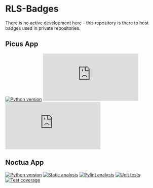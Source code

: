 # RLS-Badges

There is no active development here - this repository is there to host badges used in private
repositories.

## Picus App

[![Python version](https://img.shields.io/badge/Python-3.8|3.9|3.10|3.11-blue)][Python Download] <!-- only-html -->
![](https://byob.yarr.is/RefinedLaserSystems/RLS-Badges/RlsPythonUnittest/shields/shields.json)
![](https://byob.yarr.is/RefinedLaserSystems/RLS-Badges/RlsPythonCoverage/shields/shields.json)

[Python Download]:
https://www.python.org/downloads/


## Noctua App

[![Python version](https://img.shields.io/badge/Python-3.11-blue)][Python 3.11]
[![Static analysis](https://github.com/RefinedLaserSystems/Microscope-Control/actions/workflows/static-analysis.yml/badge.svg)](https://github.com/RefinedLaserSystems/Microscope-Control/actions/workflows/static-analysis.yml)
[![Pylint analysis](https://img.shields.io/endpoint?url=https://gist.githubusercontent.com/Engwer/b03596e6e056ec47b1de6f51f82269e0/raw/pylint.json)](https://github.com/RefinedLaserSystems/Microscope-Control/actions/workflows/pylint-analysis.yml)
[![Unit tests](https://img.shields.io/endpoint?url=https://gist.githubusercontent.com/Engwer/606d97ff328cbf90781e7bcd4804e6f9/raw/unittest.json)](https://github.com/RefinedLaserSystems/Microscope-Control/actions/workflows/unit-test.yml)
[![Test coverage](https://img.shields.io/endpoint?url=https://gist.githubusercontent.com/Engwer/58bf28b449fdd2c25e0c89ef45a826b3/raw/coverage.json)](https://github.com/RefinedLaserSystems/Microscope-Control/actions/workflows/unit-test.yml)

[Python 3.11]:
https://www.python.org/downloads/release/python-3113/
